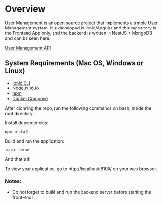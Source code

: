 # Overview

User Management is an open source project that implements a simple User Management system. It is developed in Ionic/Angular and this repository is the Frontend App only, and the backend is written in NestJS + MongoDB and can be seen here:

[User Management API](https://github.com/paduanton/user-management-api)

## System Requirements (Mac OS, Windows or Linux)
* [Ionic CLI](https://ionicframework.com/docs/reference/release-notes#7.0.0)
* [NodeJs 16.18](https://nodejs.org/en)
* [npm](https://www.npmjs.com/)
* [Docker Compose](https://docs.docker.com/compose/install)

After clonning the repo, run the following commands on bash, inside the root directory:

Install dependencies:
```
npm install
```

Build and run the application:
```
ionic serve
```

And that's it!

To view your application, go to http://localhost:8100/ on your web browser.

### Notes:

- Do not forget to build and run the backend server before starting the front-end!